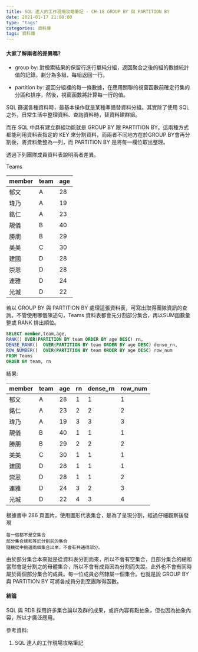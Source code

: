```yaml
---
title: SQL 達人的工作現場攻略筆記 - CH-18 GROUP BY 與 PARTITION BY
date: 2021-01-17 21:00:00
type: "tags"
categories: 資料庫
tags: 資料庫
---
```


#### 大家了解兩者的差異嗎?

- group by: 對檢索結果的保留行進行單純分組，返回聚合之後的組的數據統計值的記錄。劃分為多組，每組返回一行。

- partition by: 返回分組裡的每一條數據，在應用關聯的視窗函數前確定行集的分區和排序，然後，視窗函數將計算每一行的值。

SQL 篩選各種資料時，最基本操作就是某種準備替資料分組。其實除了使用 SQL 之外，日常生活中整理資料、查詢資料時，替資料建群組。

而在 SQL 中具有建立群組功能就是 GROUP BY 跟 PARTITION BY。這兩種方式都能利用資料表指定的 KEY 來分割資料，而兩者不同地方在於GROUP BY會再分割後，將資料彙整為一列，而 PARTITION BY 是將每一欄位取出整理。

透過下列團隊成員資料表說明兩者差異。

Teams

| member | team | age |
| ------ | ---- | --- |
| 郁文   | A    | 28  |
| 瑋乃   | A    | 19  |
| 銘仁   | A    | 23  |
| 靚儀   | B    | 40  |
| 勝朋   | B    | 29  |
| 美美   | C    | 30  |
| 建國   | D    | 28  |
| 崇恩   | D    | 28  |
| 連雅   | D    | 24  |
| 光城   | D    | 22  |

若以 GROUP BY 與 PARTITION BY 處理這張資料表，可寫出取得團隊資訊的查詢。不管使用哪個陳述句，Teams 資料表都會先分割部分集合，再以SUM函數彙整或 RANK 排出順位。

```sql
SELECT member,team,age,
RANK() OVER(PARTITION BY team ORDER BY age DESC) rn,
DENSE_RANK()  OVER(PARTITION BY team ORDER BY age DESC) dense_rn,
ROW_NUMBER()  OVER(PARTITION BY team ORDER BY age DESC) row_num
FROM Teams
ORDER BY team, rn
```

結果:

| member | team | age | rn  | dense_rn | row_num |
| ------ | ---- | --- | --- | -------- | ------- |
| 郁文   | A    | 28  | 1   | 1        | 1       |
| 銘仁   | A    | 23  | 2   | 2        | 2       |
| 瑋乃   | A    | 19  | 3   | 3        | 3       |
| 靚儀   | B    | 40  | 1   | 1        | 1       |
| 勝朋   | B    | 29  | 2   | 2        | 2       |
| 美美   | C    | 30  | 1   | 1        | 1       |
| 建國   | D    | 28  | 1   | 1        | 1       |
| 崇恩   | D    | 28  | 1   | 1        | 2       |
| 連雅   | D    | 24  | 3   | 2        | 3       |
| 光城   | D    | 22  | 4   | 3        | 4       |

根據書中 286 頁圖片，使用圖形代表集合，是為了呈現分割，經過仔細觀察後發現
```
每一個都不是空集合
部分集合總和等於分割前的集合
隨機從中挑選兩個集合出來，不會有共通得部分。
```
由於部分集合本來就是從資料表分割而來，所以不會有空集合，且部分集合的總和當然會是分割之的母體集合，所以不會有成員因為分割而失蹤。此外也不會有同時屬於兩個部分集合的成員。每一位成員必然隸屬一個集合。也就是說 GROUP BY 與 PARTITION BY 可將各成員分割至團隊得函數。

#### 結論

SQL 與 RDB 採用許多集合論以及群的成果，或許內容有點抽象，但也因為抽象內容，所以才廣泛應用。

參考資料: 

1. SQL 達人的工作現場攻略筆記